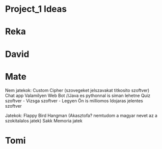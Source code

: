 # Project_1 Ideas

# Reka

# David

# Mate
Nem jatekok:
    Custom Cipher (szovegeket jelszavakat titkosito szoftver)
    Chat app
    Valamilyen Web Bot //Java es pythonnal is siman lehetne
    Quiz szoftver - Vizsga szoftver - Legyen Ön is milliomos
    Idojaras jelentes szoftver

Jatekok:
    Flappy Bird
    Hangman (Akasztofa? nemtudom a magyar nevet az a szokitalalos jatek)
    Sakk
    Memoria jatek

# Tomi
